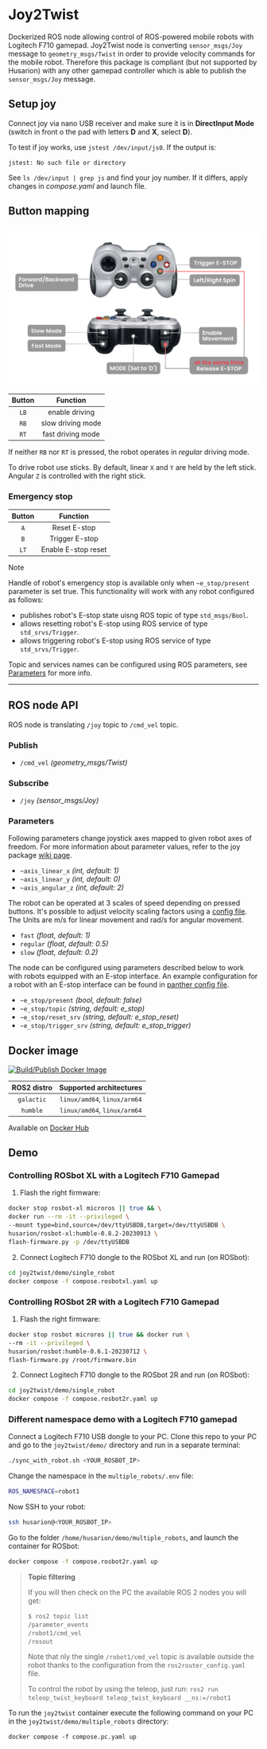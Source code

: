 # Joy2Twist

Dockerized ROS node allowing control of ROS-powered mobile robots with Logitech F710 gamepad. Joy2Twist node is converting `sensor_msgs/Joy` message to `geometry_msgs/Twist` in order to provide velocity commands for the mobile robot. Therefore this package is compliant (but not supported by Husarion) with any other gamepad controller which is able to publish the `sensor_msgs/Joy` message.

## Setup joy

Connect joy via nano USB receiver and make sure it is in **DirectInput Mode** (switch in front o the pad with letters **D** and **X**, select **D**).

To test if joy works, use `jstest /dev/input/js0`.
If the output is:

```
jstest: No such file or directory
```

See `ls /dev/input | grep js` and find your joy number. If it differs, apply changes in *compose.yaml* and launch file.

## Button mapping

![Gamepad legend](.docs/gamepad-legend-panther.png)

| Button |     Function      |
| :----: | :---------------: |
|  `LB`  |  enable driving   |
|  `RB`  | slow driving mode |
|  `RT`  | fast driving mode |

If neither `RB` nor `RT` is pressed, the robot operates in *regular* driving mode.

To drive robot use sticks.
By default, linear `X` and `Y` are held by the left stick. Angular `Z` is controlled with the right stick.

### Emergency stop

| Button |      Function       |
| :----: | :-----------------: |
|  `A`   |    Reset E-stop     |
|  `B`   |   Trigger E-stop    |
|  `LT`  | Enable E-stop reset |

> [!NOTE] 
> Handle of robot's emergency stop is available only when `~e_stop/present` parameter is set true. This functionality will work with any robot configured as follows:
> - publishes robot's E-stop state uisng ROS topic of type `std_msgs/Bool`.
> - allows resetting robot's E-stop using ROS service of type `std_srvs/Trigger`.
> - allows triggering robot's E-stop using ROS service of type `std_srvs/Trigger`.
> 
> Topic and services names can be configured using ROS parameters, see [Parameters](#parameters) for more info.

---
## ROS node API

ROS node is translating `/joy` topic to `/cmd_vel` topic.


### Publish

- `/cmd_vel` *(geometry_msgs/Twist)*

### Subscribe

- `/joy` *(sensor_msgs/Joy)*

### Parameters

Following parameters change joystick axes mapped to given robot axes of freedom. For more information about parameter values, refer to the joy package [wiki page](http://wiki.ros.org/joy#Logitech_Wireless_Gamepad_F710_.28DirectInput_Mode.29).

- `~axis_linear_x`      *(int, default: 1)*
- `~axis_linear_y`      *(int, default: 0)*
- `~axis_angular_z`     *(int, default: 2)*

The robot can be operated at 3 scales of speed depending on pressed buttons. It's possible to adjust velocity scaling factors using a [config file](./joy2twist/config/joy2twist.yaml). The Units are m/s for linear movement and rad/s for angular movement.

- `fast`    *(float, default: 1)*
- `regular` *(float, default: 0.5)*
- `slow`    *(float, default: 0.2)*

The node can be configured using parameters described below to work with robots equipped with an E-stop interface. An example configuration for a robot with an E-stop interface can be found in [panther config file](./joy2twist/config/joy2twist_panther.yaml).

- `~e_stop/present`         *(bool, default: false)*
- `~e_stop/topic`           *(string, default: e_stop)*
- `~e_stop/reset_srv`       *(string, default: e_stop_reset)*
- `~e_stop/trigger_srv`     *(string, default: e_stop_trigger)*

## Docker image

[![Build/Publish Docker Image](https://github.com/husarion/joy2twist/actions/workflows/build-docker-image.yaml/badge.svg)](https://github.com/husarion/joy2twist/actions/workflows/build-docker-image.yaml)

| ROS2 distro |   Supported architectures    |
| :---------: | :--------------------------: |
| `galactic`  | `linux/amd64`, `linux/arm64` |
|  `humble`   | `linux/amd64`, `linux/arm64` |

Available on [Docker Hub](https://hub.docker.com/r/husarion/joy2twist/tags)

## Demo

### Controlling ROSbot XL with a Logitech F710 Gamepad

1. Flash the right firmware:

```bash
docker stop rosbot-xl microros || true && \
docker run --rm -it --privileged \
--mount type=bind,source=/dev/ttyUSBDB,target=/dev/ttyUSBDB \
husarion/rosbot-xl:humble-0.8.2-20230913 \
flash-firmware.py -p /dev/ttyUSBDB
```

2. Connect Logitech F710 dongle to the ROSbot XL and run (on ROSbot):

```bash
cd joy2twist/demo/single_robot
docker compose -f compose.rosbotxl.yaml up
```

### Controlling ROSbot 2R with a Logitech F710 Gamepad

1. Flash the right firmware:

```bash
docker stop rosbot microros || true && docker run \
--rm -it --privileged \
husarion/rosbot:humble-0.6.1-20230712 \
flash-firmware.py /root/firmware.bin
```

2. Connect Logitech F710 dongle to the ROSbot 2R and run (on ROSbot):

```bash
cd joy2twist/demo/single_robot
docker compose -f compose.rosbot2r.yaml up
```

### Different namespace demo with a Logitech F710 gamepad

Connect a Logitech F710 USB dongle to your PC. Clone this repo to your PC and go to the `joy2twist/demo/` directory and run in a separate terminal:

```bash
./sync_with_robot.sh <YOUR_ROSBOT_IP>
```

Change the namespace in the `multiple_robots/.env` file:

```bash
ROS_NAMESPACE=robot1
```

Now SSH to your robot:

```bash
ssh husarion@<YOUR_ROSBOT_IP>
```

Go to the folder `/home/husarion/demo/multiple_robots`, and launch the container for ROSbot:

```bash
docker compose -f compose.rosbot2r.yaml up
```

> **Topic filtering**
>
> If you will then check on the PC the available ROS 2 nodes you will get:
> 
> ```bash
> $ ros2 topic list
> /parameter_events
> /robot1/cmd_vel
> /rosout
> ```
> 
> Note that nly the single `/robot1/cmd_vel` topic is available outside the robot thanks to the configuration from the `ros2router_config.yaml` file.
>
> To control the robot by using the teleop, just run: `ros2 run teleop_twist_keyboard teleop_twist_keyboard __ns:=/robot1`

To run the `joy2twist` container execute the following command on your PC in the `joy2twist/demo/multiple_robots` directory:

```
docker compose -f compose.pc.yaml up
```
